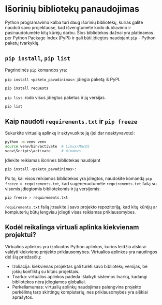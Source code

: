 # Išorinių bibliotekų panaudojimas

Python programavimo kalba turi daug išorinių bibliotekų, kurias galite naudoti savo projektuose, kad išvengtumėte kodo dubliavimo ir pasinaudotumėte kitų kūrėjų darbu. Šios bibliotekos dažnai yra platinamos per Python Package Index (PyPI) ir gali būti įdiegtos naudojant `pip` - Python paketų tvarkyklę.

## `pip install`, `pip list`

Pagrindinės `pip` komandos yra:

`pip install <paketo_pavadinimas>`: įdiegia paketą iš PyPI.

```bash
pip install requests
```

`pip list`: rodo visus įdiegtus paketus ir jų versijas.

```bash
pip list
```

## Kaip naudoti `requirements.txt` ir `pip freeze`

Sukurkite virtualią aplinką ir aktyvuokite ją (jei dar neaktyvavote):

```bash
python -m venv venv
source venv/bin/activate  # Linux/MacOS
venv\Scripts\activate     # Windows
```

Įdiekite reikiamas išorines bibliotekas naudojant

```bash
pip install <paketo_pavadinimas>:
```

Po to, kai visos reikiamos bibliotekos yra įdiegtos, naudokite komandą `pip freeze > requirements.txt`, kad sugeneruotumėte `requirements.txt` failą su visomis įdiegtomis bibliotekomis ir jų versijomis:

```bash
pip freeze > requirements.txt
```

`requirements.txt` failą įtraukite į savo projekto repozitoriją, kad kitų kūrėjų ar kompiuterių būtų lengviau įdiegti visas reikiamas priklausomybes.

## Kodėl reikalinga virtuali aplinka kiekvienam projektui?

Virtualios aplinkos yra izoliuotos Python aplinkos, kurios leidžia atskirai valdyti kiekvieno projekto priklausomybes. Virtualios aplinkos yra naudingos dėl šių priežasčių:

- Izoliacija: kiekvienas projektas gali turėti savo bibliotekų versijas, be jokių konfliktų su kitais projektais.
- Tvarka: virtualios aplinkos padeda išlaikyti sistemos tvarką, kadangi bibliotekos nėra įdiegiamos globaliai.
- Perkeliamumas: virtualių aplinkų naudojimas palengvina projekto perkėlimą tarp skirtingų kompiuterių, nes priklausomybės yra aiškiai aprašytos.
